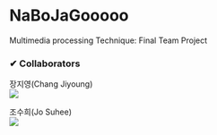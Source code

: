# NaBoJaGooooo
Multimedia processing Technique: Final Team Project

### ✔ Collaborators
장지영(Chang Jiyoung)  
<a href= "https://github.com/gzero-99"><img src="https://img.shields.io/badge/GitHub-181717?style=flat-square&logo=GitHub&logoColor=white"/></a>  

조수희(Jo Suhee)  
<a href= "https://github.com/josuhee"><img src="https://img.shields.io/badge/GitHub-181717?style=flat-square&logo=GitHub&logoColor=white"/></a>  

<br/>  
